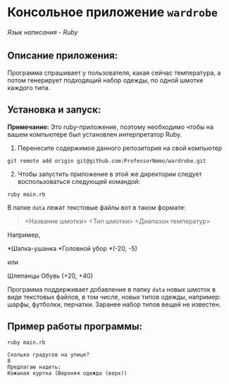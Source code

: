 # Консольное приложение `wardrobe`
###### Язык написания - Ruby

## Описание приложения:
Программа спрашивает у пользователя, какая сейчас температура, а потом генерирует подходящий набор одежды, по одной шмотке каждого типа.

## Установка и запуск:

**Примечание:** Это ruby-приложение, поэтому необходимо
чтобы на вашем компьютере был установлен интерпретатор Ruby.

1. Перенесите содержимое данного репозитория на свой компьютер
```
git remote add origin git@github.com:ProfessorNemo/wardrobe.git
```
2. Чтобы запустить приложение в этой же директории
следует воспользоваться следующей командой:
```
ruby main.rb
```
В папке `data` лежат текстовые файлы вот в таком формате:

> <Название шмотки>
> <Тип шмотки>
> <Диапазон температур>

Например,

  *Шапка-ушанка
  *Головной убор
  *(-20, -5)

или

Шлепанцы
Обувь
(+20, +40)


Программа поддерживает добавление в папку `data` новых шмоток в виде текстовых файлов, в том числе, новых типов одежды, например: шарфы, футболки, перчатки. Заранее набор типов вещей не известен.

## Пример работы программы:
```
ruby main.rb

Сколько градусов на улице?
8
Предлагаю надеть:
Кожаная куртка (Верхняя одежда (верх))
```

